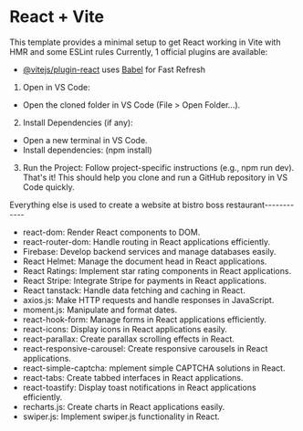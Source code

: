 # React + Vite

This template provides a minimal setup to get React working in Vite with HMR and some ESLint rules
Currently, 1 official plugins are available:
- [@vitejs/plugin-react](https://github.com/vitejs/vite-plugin-react/blob/main/packages/plugin-react/README.md) uses [Babel](https://babeljs.io/) for Fast Refresh


1. Open in VS Code:
- Open the cloned folder in VS Code (File > Open Folder...).
2. Install Dependencies (if any):
- Open a new terminal in VS Code.
- Install dependencies: (npm install)
3. Run the Project:
Follow project-specific instructions (e.g., npm run dev).
That's it! This should help you clone and run a GitHub repository in VS Code quickly.


Everything else is used to create a website at bistro boss restaurant------------
- react-dom: Render React components to DOM.
- react-router-dom: Handle routing in React applications efficiently.
- Firebase: Develop backend services and manage databases easily.
- React Helmet: Manage the document head in React applications.
- React Ratings: Implement star rating components in React applications.
- React Stripe: Integrate Stripe for payments in React applications.
- React tanstack: Handle data fetching and caching in React.
- axios.js: Make HTTP requests and handle responses in JavaScript.
- moment.js: Manipulate and format dates.
- react-hook-form: Manage forms in React applications efficiently.
- react-icons: Display icons in React applications easily.
- react-parallax: Create parallax scrolling effects in React.
- react-responsive-carousel: Create responsive carousels in React applications.
- react-simple-captcha: mplement simple CAPTCHA solutions in React.
- react-tabs: Create tabbed interfaces in React applications.
- react-toastify: Display toast notifications in React applications efficiently.
- recharts.js: Create charts in React applications easily.
- swiper.js: Implement swiper.js functionality in React.
